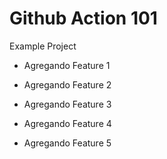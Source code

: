 # Github Action 101

Example Project

* Agregando Feature 1

* Agregando Feature 2

* Agregando Feature 3

* Agregando Feature 4

* Agregando Feature 5
